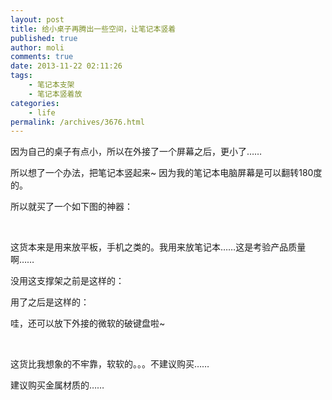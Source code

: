 ```yaml
---
layout: post
title: 给小桌子再腾出一些空间，让笔记本竖着
published: true
author: moli
comments: true
date: 2013-11-22 02:11:26
tags:
    - 笔记本支架
    - 笔记本竖着放
categories:
    - life
permalink: /archives/3676.html
---
```

因为自己的桌子有点小，所以在外接了一个屏幕之后，更小了……

所以想了一个办法，把笔记本竖起来~ 因为我的笔记本电脑屏幕是可以翻转180度的。

所以就买了一个如下图的神器：

[][1]

&nbsp;

这货本来是用来放平板，手机之类的。我用来放笔记本……这是考验产品质量啊……

没用这支撑架之前是这样的：



用了之后是这样的：

[][2]

哇，还可以放下外接的微软的破键盘啦~

[][3]

&nbsp;

这货比我想象的不牢靠，软软的。。。不建议购买……

建议购买金属材质的……

&nbsp;

 [1]: http://img.huoxr.com/huoxr/2013/11/rBEhVVIMnSQIAAAAAADUfh92r4AAACIMACSpYgAANSW764.jpg
 [2]: http://img.huoxr.com/huoxr/2013/11/IMG_1686.jpg
 [3]: http://img.huoxr.com/huoxr/2013/11/IMG_1687.jpg